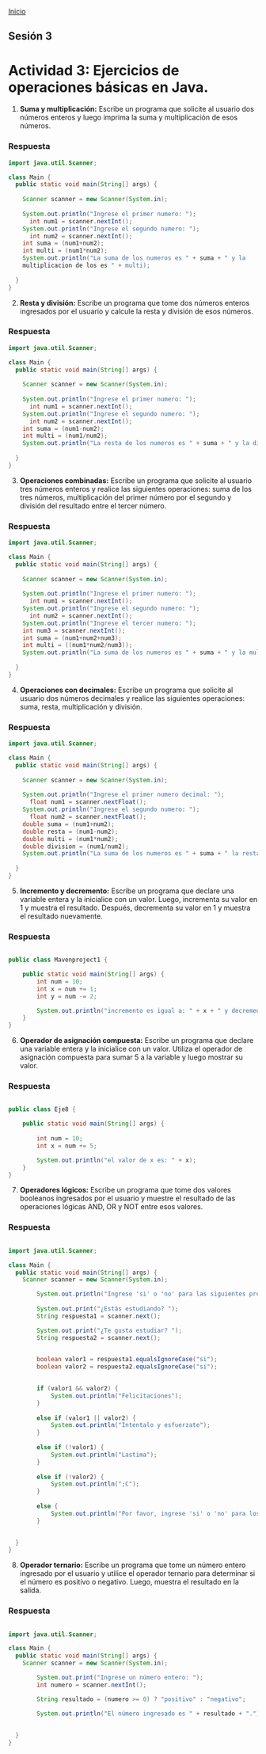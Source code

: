 <!-- No borrar o modificar -->
[Inicio](./index.md)

## Sesión 3 


<!-- Su documentación aquí -->

# Actividad 3: Ejercicios de operaciones básicas en Java.

1. __Suma y multiplicación:__ Escribe un programa que solicite al usuario dos números enteros y luego imprima la suma y multiplicación de esos números.
### Respuesta

~~~java copy
import java.util.Scanner;

class Main {
  public static void main(String[] args) {
    
    Scanner scanner = new Scanner(System.in);
    
    System.out.println("Ingrese el primer numero: ");
      int num1 = scanner.nextInt();
    System.out.println("Ingrese el segundo numero: ");
      int num2 = scanner.nextInt();
    int suma = (num1+num2);
    int multi = (num1*num2);
    System.out.println("La suma de los numeros es " + suma + " y la 
    multiplicacion de los es " + multi);
   
  }
}
~~~

2. __Resta y división:__ Escribe un programa que tome dos números enteros ingresados por el usuario y calcule la resta y división de esos números.

### Respuesta

~~~java copy
import java.util.Scanner;

class Main {
  public static void main(String[] args) {
    
    Scanner scanner = new Scanner(System.in);
    
    System.out.println("Ingrese el primer numero: ");
      int num1 = scanner.nextInt();
    System.out.println("Ingrese el segundo numero: ");
      int num2 = scanner.nextInt();
    int suma = (num1-num2);
    int multi = (num1/num2);
    System.out.println("La resta de los numeros es " + suma + " y la division es " + multi);
   
  }
}

~~~


3. __Operaciones combinadas:__ Escribe un programa que solicite al usuario tres números enteros y realice las siguientes operaciones: suma de los tres números, multiplicación del primer número por el segundo y división del resultado entre el tercer número.

### Respuesta

~~~java copy
import java.util.Scanner;

class Main {
  public static void main(String[] args) {
    
    Scanner scanner = new Scanner(System.in);
    
    System.out.println("Ingrese el primer numero: ");
      int num1 = scanner.nextInt();
    System.out.println("Ingrese el segundo numero: ");
      int num2 = scanner.nextInt();
    System.out.println("Ingrese el tercer numero: ");
    int num3 = scanner.nextInt();
    int suma = (num1+num2+num3);
    int multi = ((num1*num2/num3));
    System.out.println("La suma de los numeros es " + suma + " y la multiplicacion del numero 1 y 2 y su posterior division por el tercero  es " + multi);
   
  }
}

~~~

4. __Operaciones con decimales:__ Escribe un programa que solicite al usuario dos números decimales y realice las siguientes operaciones: suma, resta, multiplicación y división.

### Respuesta

~~~java copy
import java.util.Scanner;

class Main {
  public static void main(String[] args) {
    
    Scanner scanner = new Scanner(System.in);
    
    System.out.println("Ingrese el primer numero decimal: ");
      float num1 = scanner.nextFloat();
    System.out.println("Ingrese el segundo numero: ");
      float num2 = scanner.nextFloat();
    double suma = (num1+num2);
    double resta = (num1-num2);
    double multi = (num1*num2);
    double division = (num1/num2);
    System.out.println("La suma de los numeros es " + suma + " la resta es " + resta + " la multiplicacion es " + multi + " y la division es " + division);
   
  }
}

~~~

5. __Incremento y decremento:__ Escribe un programa que declare una variable entera y la inicialice con un valor. Luego, incrementa su valor en 1 y muestra el resultado. Después, decrementa su valor en 1 y muestra el resultado nuevamente.

### Respuesta

~~~java copy

public class Mavenproject1 {

    public static void main(String[] args) {
        int num = 10;
        int x = num += 1;
        int y = num -= 2;

        System.out.println("incremento es igual a: " + x + " y decremento es igual a: " + y);
    }
}


~~~

6. __Operador de asignación compuesta:__ Escribe un programa que declare una variable entera y la inicialice con un valor. Utiliza el operador de asignación compuesta para sumar 5 a la variable y luego mostrar su valor.

### Respuesta

~~~java copy

public class Eje8 {

    public static void main(String[] args) {
        
        int num = 10;
        int x = num += 5;

        System.out.println("el valor de x es: " + x);
    }
}
~~~

7. __Operadores lógicos:__ Escribe un programa que tome dos valores booleanos ingresados por el usuario y muestre el resultado de las operaciones lógicas AND, OR y NOT entre esos valores.

### Respuesta

~~~java copy

import java.util.Scanner;

class Main {
  public static void main(String[] args) {
    Scanner scanner = new Scanner(System.in);

        System.out.println("Ingrese 'si' o 'no' para las siguientes preguntas:");
        
        System.out.print("¿Estás estudiando? ");
        String respuesta1 = scanner.next();

        System.out.print("¿Te gusta estudiar? ");
        String respuesta2 = scanner.next();

        
        boolean valor1 = respuesta1.equalsIgnoreCase("si");
        boolean valor2 = respuesta2.equalsIgnoreCase("si");

        
        if (valor1 && valor2) {
            System.out.println("Felicitaciones");
        } 
        
        else if (valor1 || valor2) {
            System.out.println("Intentalo y esfuerzate");
        } 
        
        else if (!valor1) {
            System.out.println("Lastima");
        } 
        
        else if (!valor2) {
            System.out.println(";C");
        } 
        
        else {
            System.out.println("Por favor, ingrese 'si' o 'no' para los valores.");
        }

      
  }
}

~~~

8. __Operador ternario:__ Escribe un programa que tome un número entero ingresado por el usuario y utilice el operador ternario para determinar si el número es positivo o negativo. Luego, muestra el resultado en la salida.

### Respuesta

~~~java copy

import java.util.Scanner;

class Main {
  public static void main(String[] args) {
    Scanner scanner = new Scanner(System.in);

        System.out.print("Ingrese un número entero: ");
        int numero = scanner.nextInt();

        String resultado = (numero >= 0) ? "positivo" : "negativo";

        System.out.println("El número ingresado es " + resultado + ".");
    
      
  }
}

~~~


